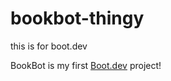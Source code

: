# bookbot-thingy
this is for boot.dev

BookBot is my first [Boot.dev](https://www.boot.dev) project!
